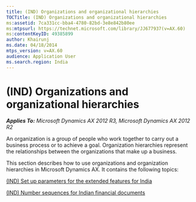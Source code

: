 ```yaml
---
title: (IND) Organizations and organizational hierarchies
TOCTitle: (IND) Organizations and organizational hierarchies
ms:assetid: 7ca331cc-bba4-4780-82bd-3e8e842b80ee
ms:mtpsurl: https://technet.microsoft.com/library/JJ677937(v=AX.60)
ms:contentKeyID: 49385899
author: Khairunj
ms.date: 04/18/2014
mtps_version: v=AX.60
audience: Application User
ms.search.region: India
---
```


# (IND) Organizations and organizational hierarchies 


_**Applies To:** Microsoft Dynamics AX 2012 R3, Microsoft Dynamics AX 2012 R2_

An organization is a group of people who work together to carry out a business process or to achieve a goal. Organization hierarchies represent the relationships between the organizations that make up a business.

This section describes how to use organizations and organization hierarchies in Microsoft Dynamics AX. It contains the following topics:

[(IND) Set up parameters for the extended features for India](ind-set-up-parameters-for-the-extended-features-for-india.md)

[(IND) Number sequences for Indian financial documents](ind-number-sequences-for-indian-financial-documents.md)

  


